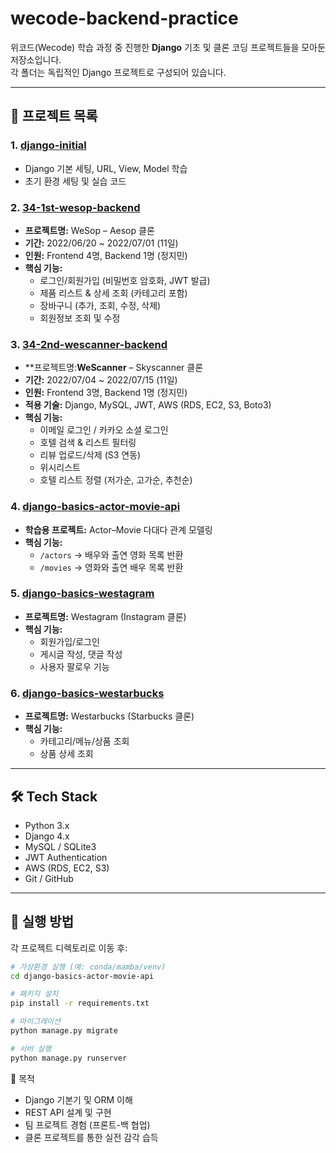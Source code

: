 # wecode-backend-practice

위코드(Wecode) 학습 과정 중 진행한 **Django** 기초 및 클론 코딩 프로젝트들을 모아둔 저장소입니다.  
각 폴더는 독립적인 Django 프로젝트로 구성되어 있습니다.

---

## 📂 프로젝트 목록

### 1. [django-initial](./django-initial)
- Django 기본 세팅, URL, View, Model 학습
- 초기 환경 세팅 및 실습 코드

### 2. [34-1st-wesop-backend](./34-1st-wesop-backend)
- **프로젝트명:** WeSop – Aesop 클론  
- **기간:** 2022/06/20 ~ 2022/07/01 (11일)  
- **인원:** Frontend 4명, Backend 1명 (정지민)  
- **핵심 기능:**  
  - 로그인/회원가입 (비밀번호 암호화, JWT 발급)  
  - 제품 리스트 & 상세 조회 (카테고리 포함)  
  - 장바구니 (추가, 조회, 수정, 삭제)  
  - 회원정보 조회 및 수정  

### 3. [34-2nd-wescanner-backend](./34-2nd-wescanner-backend)
- **프로젝트명:**WeScanner** – Skyscanner 클론  
- **기간:** 2022/07/04 ~ 2022/07/15 (11일)  
- **인원:** Frontend 3명, Backend 1명 (정지민)  
- **적용 기술:** Django, MySQL, JWT, AWS (RDS, EC2, S3, Boto3)  
- **핵심 기능:**  
  - 이메일 로그인 / 카카오 소셜 로그인  
  - 호텔 검색 & 리스트 필터링  
  - 리뷰 업로드/삭제 (S3 연동)  
  - 위시리스트  
  - 호텔 리스트 정렬 (저가순, 고가순, 추천순)  

### 4. [django-basics-actor-movie-api](./django-basics-actor-movie-api)
- **학습용 프로젝트:** Actor–Movie 다대다 관계 모델링  
- **핵심 기능:**  
  - `/actors` → 배우와 출연 영화 목록 반환  
  - `/movies` → 영화와 출연 배우 목록 반환  

### 5. [django-basics-westagram](./django-basics-westagram)
- **프로젝트명:** Westagram (Instagram 클론)  
- **핵심 기능:**  
  - 회원가입/로그인  
  - 게시글 작성, 댓글 작성  
  - 사용자 팔로우 기능  

### 6. [django-basics-westarbucks](./django-basics-westarbucks)
- **프로젝트명:** Westarbucks (Starbucks 클론)  
- **핵심 기능:**  
  - 카테고리/메뉴/상품 조회  
  - 상품 상세 조회  

---

## 🛠 Tech Stack
- Python 3.x
- Django 4.x
- MySQL / SQLite3
- JWT Authentication
- AWS (RDS, EC2, S3)
- Git / GitHub

---

## 🚀 실행 방법

각 프로젝트 디렉토리로 이동 후:

```bash
# 가상환경 실행 (예: conda/mamba/venv)
cd django-basics-actor-movie-api

# 패키지 설치
pip install -r requirements.txt

# 마이그레이션
python manage.py migrate

# 서버 실행
python manage.py runserver
```

📌 목적
* Django 기본기 및 ORM 이해
* REST API 설계 및 구현
* 팀 프로젝트 경험 (프론트-백 협업)
* 클론 프로젝트를 통한 실전 감각 습득
